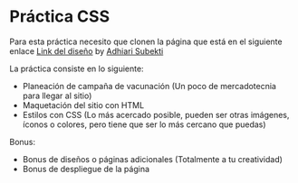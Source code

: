 # Práctica CSS

Para esta práctica necesito que clonen la página que está en el siguiente enlace [Link del diseño](https://dribbble.com/shots/16001939-Vaccination-Vaccine-landing-page-website/attachments/7867915?mode=media) by [Adhiari Subekti](https://dribbble.com/Adhiari_is)

La práctica consiste en lo siguiente:

- Planeación de campaña de vacunación (Un poco de mercadotecnia para llegar al sitio)
- Maquetación del sitio con HTML
- Estilos con CSS (Lo más acercado posible, pueden ser otras imágenes, íconos o colores, pero tiene que ser lo más cercano que puedas)

Bonus:
- Bonus de diseños o páginas adicionales (Totalmente a tu creatividad)
- Bonus de despliegue de la página 
